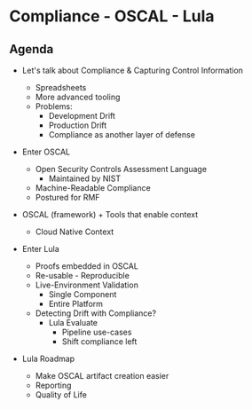 # Compliance - OSCAL - Lula

## Agenda

- Let's talk about Compliance & Capturing Control Information
  - Spreadsheets
  - More advanced tooling
  - Problems:
    - Development Drift
    - Production Drift
    - Compliance as another layer of defense

- Enter OSCAL
  - Open Security Controls Assessment Language
    - Maintained by NIST
  - Machine-Readable Compliance
  - Postured for RMF

- OSCAL (framework) + Tools that enable context
  - Cloud Native Context

- Enter Lula
  - Proofs embedded in OSCAL
  - Re-usable - Reproducible
  - Live-Environment Validation
    - Single Component
    - Entire Platform
  - Detecting Drift with Compliance?
    - Lula Evaluate
      - Pipeline use-cases
      - Shift compliance left

- Lula Roadmap
  - Make OSCAL artifact creation easier
  - Reporting
  - Quality of Life